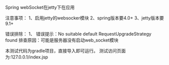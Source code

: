 Spring webSocket在jetty下在应用

注意事项：
1、启用jetty的websocker模块
2、spring版本要4.0+
3、jetty版本要9.1+


错误排除：
1、
错误提示：No suitable default RequestUpgradeStrategy found
排查原因：可能是服务器没有启动web_socket模块


本测试代码为gradle项目，直接导入即可运行。
测试访问页面为:127.0.0.1/index.jsp